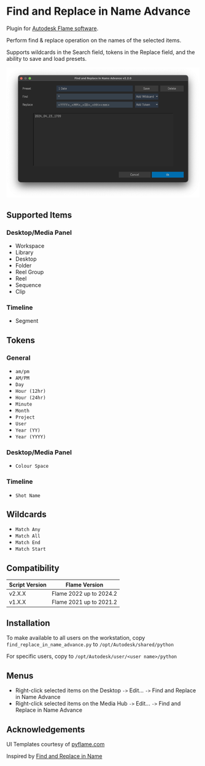 # Find and Replace in Name Advance

Plugin for [Autodesk Flame software](http://www.autodesk.com/products/flame).

Perform find & replace operation on the names of the selected items.

Supports wildcards in the Search field, tokens in the Replace field, and
the ability to save and load presets.

![screenshot](screenshot.png)

## Supported Items
### Desktop/Media Panel
- Workspace
- Library
- Desktop
- Folder
- Reel Group
- Reel
- Sequence
- Clip

### Timeline
- Segment
 
## Tokens
### General
- `am/pm`
- `AM/PM`
- `Day`
- `Hour (12hr)`
- `Hour (24hr)`
- `Minute`
- `Month`
- `Project`
- `User`
- `Year (YY)`
- `Year (YYYY)`

### Desktop/Media Panel
- `Colour Space`

### Timeline
- `Shot Name`

## Wildcards
- `Match Any`
- `Match All`
- `Match End`
- `Match Start`

## Compatibility

|Script Version|Flame Version|
|---|---|
|v2.X.X|Flame 2022 up to 2024.2|
|v1.X.X|Flame 2021 up to 2021.2|

## Installation

To make available to all users on the workstation, copy `find_replace_in_name_advance.py` to `/opt/Autodesk/shared/python`

For specific users, copy to `/opt/Autodesk/user/<user name>/python`

## Menus
- Right-click selected items on the Desktop `->` Edit... `->` Find and Replace in Name Advance
- Right-click selected items on the Media Hub `->` Edit... `->` Find and Replace in Name Advance

## Acknowledgements
UI Templates courtesy of [pyflame.com](http://www.pyflame.com)

Inspired by [Find and Replace in Name](http://www.dropbox.com/sh/x5o5bdxn5m6gy9d/AADX6RYQmN3JoT-ofrff5ETVa/Scripts/find_and_replace_in_name?dl=0&subfolder_nav_tracking=1)
